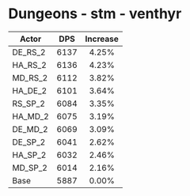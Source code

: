 # Dungeons - stm - venthyr
| Actor | DPS | Increase |
|---|:---:|:---:|
|DE_RS_2|6137|4.25%|
|HA_RS_2|6136|4.23%|
|MD_RS_2|6112|3.82%|
|HA_DE_2|6101|3.64%|
|RS_SP_2|6084|3.35%|
|HA_MD_2|6075|3.19%|
|DE_MD_2|6069|3.09%|
|DE_SP_2|6041|2.62%|
|HA_SP_2|6032|2.46%|
|MD_SP_2|6014|2.16%|
|Base|5887|0.00%|
